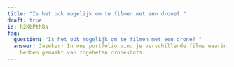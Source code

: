 ```yaml
---
title: "Is het ook mogelijk om te filmen met een drone? "
draft: true
id: h2KbPth8a
faq:
  question: "Is het ook mogelijk om te filmen met een drone? "
  answer: Jazeker! In ons portfolio vind je verschillende films waarin we gebruik
    hebben gemaakt van zogeheten droneshots.
---
```

